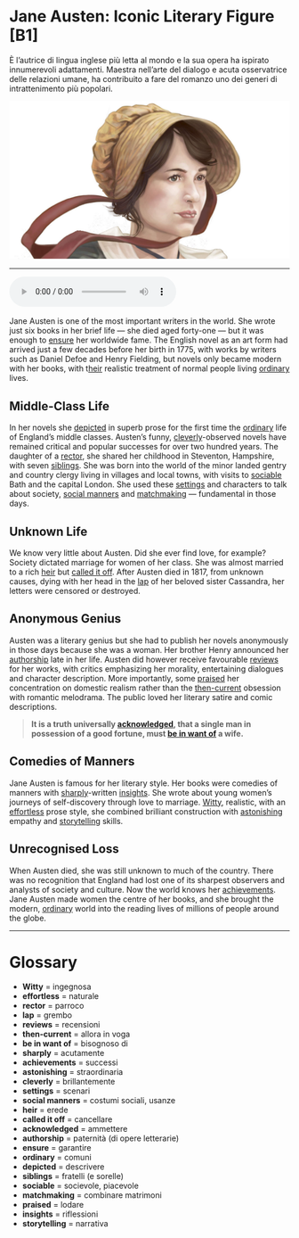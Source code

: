 # Jane Austen: Iconic Literary Figure   [B1]

È l’autrice di lingua inglese più letta al mondo e la sua opera ha ispirato innumerevoli adattamenti. Maestra nell’arte del dialogo e acuta osservatrice delle relazioni umane, ha contribuito a fare del romanzo uno dei generi di intrattenimento più popolari.

![](Jane%20Austen%20Iconic%20Literary%20Figure.jpg)

--------------

<div>
<audio controls autoplay>
    <source src="https://raw.githubusercontent.com/dartie/speakup/main/2023-03/Jane%20Austen%20Iconic%20Literary%20Figure.mp3" type="audio/mpeg">
</audio>
</div>


Jane Austen is one of the most important writers in the world. She wrote just six books in her brief life — she died aged forty-one — but it was enough to [ensure](## "garantire") her worldwide fame. The English novel as an art form had arrived just a few decades before her birth in 1775, with works by writers such as Daniel Defoe and Henry Fielding, but novels only became modern with her books, with t[heir](## "erede") realistic treatment of normal people living [ordinary](## "comuni") lives. 

## Middle-Class Life
In her novels she [depicted](## "descrivere") in superb prose for the first time the [ordinary](## "comuni") life of England’s middle classes. Austen’s funny, [cleverly](## "brillantemente")-observed novels have remained critical and popular successes for over two hundred years. The daughter of a [rector](## "parroco"), she shared her childhood in Steventon, Hampshire, with seven [siblings](## "fratelli (e sorelle)"). She was born into the world of the minor landed gentry and country clergy living in villages and local towns, with visits to [sociable](## "socievole, piacevole") Bath and the capital London. She used these [settings](## "scenari") and characters to talk about society, [social manners](## "costumi sociali, usanze") and [matchmaking](## "combinare matrimoni") — fundamental in those days.

## Unknown Life
We know very little about Austen. Did she ever find love, for example? Society dictated marriage for women of her class. She was almost married to a rich [heir](## "erede") but [called it off](## "cancellare"). After Austen died in 1817, from unknown causes, dying with her head in the [lap](## "grembo") of her beloved sister Cassandra, her letters were censored or destroyed.

## Anonymous Genius
Austen was a literary genius but she had to publish her novels anonymously in those days because she was a woman. Her brother Henry announced her [authorship](## "paternità (di opere letterarie)") late in her life. Austen did however receive favourable [reviews](## "recensioni") for her works, with critics emphasizing her morality, entertaining dialogues and character description. More importantly, some [praised](## "lodare") her concentration on domestic realism rather than the [then-current](## "allora in voga") obsession with romantic melodrama. The public loved her literary satire and comic descriptions.


>**It is a truth universally [acknowledged](## "ammettere"), that a single man in possession of a good fortune, must [be in want of](## "bisognoso di") a wife.**




## Comedies of Manners
Jane Austen is famous for her literary style. Her books were comedies of manners with [sharply](## "acutamente")-written [insights](## "riflessioni"). She wrote about young women’s journeys of self-discovery through love to marriage. [Witty](## "ingegnosa"), realistic, with an [effortless](## "naturale") prose style, she combined brilliant construction with [astonishing](## "straordinaria") empathy and [storytelling](## "narrativa") skills. 

## Unrecognised Loss
When Austen died, she was still unknown to much of the country. There was no recognition that England had lost one of its sharpest observers and analysts of society and culture. Now the world knows her [achievements](## "successi"). Jane Austen made women the centre of her books, and she brought the modern, [ordinary](## "comuni") world into the reading lives of millions of people around the globe.

--------------

<div style = "display:block; clear:both; page-break-after:always;"></div>

# Glossary
* **Witty** = ingegnosa
* **effortless** = naturale
* **rector** = parroco
* **lap** = grembo
* **reviews** = recensioni
* **then-current** = allora in voga
* **be in want of** = bisognoso di
* **sharply** = acutamente
* **achievements** = successi
* **astonishing** = straordinaria
* **cleverly** = brillantemente
* **settings** = scenari
* **social manners** = costumi sociali, usanze
* **heir** = erede
* **called it off** = cancellare
* **acknowledged** = ammettere
* **authorship** = paternità (di opere letterarie)
* **ensure** = garantire
* **ordinary** = comuni
* **depicted** = descrivere
* **siblings** = fratelli (e sorelle)
* **sociable** = socievole, piacevole
* **matchmaking** = combinare matrimoni
* **praised** = lodare
* **insights** = riflessioni
* **storytelling** = narrativa
